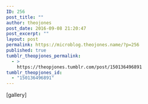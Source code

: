 ```yaml
---
ID: 256
post_title: ""
author: theojones
post_date: 2016-09-08 21:20:47
post_excerpt: ""
layout: post
permalink: https://microblog.theojones.name/?p=256
published: true
tumblr_theopjones_permalink:
  - >
    https://theopjones.tumblr.com/post/150136496891
tumblr_theopjones_id:
  - "150136496891"
---
```

[gallery]